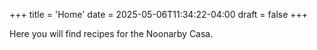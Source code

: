 +++
title = 'Home'
date = 2025-05-06T11:34:22-04:00
draft = false
+++

Here you will find recipes for the Noonarby Casa.
